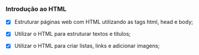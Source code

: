 ### Introdução ao HTML

- [x] Estruturar páginas web com HTML utilizando as tags html, head e body;
- [x] Utilizar o HTML para estruturar textos e títulos;
- [x] Utilizar o HTML para criar listas, links e adicionar imagens;

